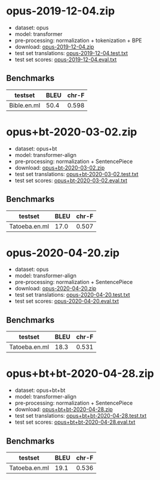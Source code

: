 # opus-2019-12-04.zip

* dataset: opus
* model: transformer
* pre-processing: normalization + tokenization + BPE
* download: [opus-2019-12-04.zip](https://object.pouta.csc.fi/OPUS-MT-models/en-ml/opus-2019-12-04.zip)
* test set translations: [opus-2019-12-04.test.txt](https://object.pouta.csc.fi/OPUS-MT-models/en-ml/opus-2019-12-04.test.txt)
* test set scores: [opus-2019-12-04.eval.txt](https://object.pouta.csc.fi/OPUS-MT-models/en-ml/opus-2019-12-04.eval.txt)

## Benchmarks

| testset               | BLEU  | chr-F |
|-----------------------|-------|-------|
| Bible.en.ml 	| 50.4 	| 0.598 |

# opus+bt-2020-03-02.zip

* dataset: opus+bt
* model: transformer-align
* pre-processing: normalization + SentencePiece
* download: [opus+bt-2020-03-02.zip](https://object.pouta.csc.fi/OPUS-MT-models/en-ml/opus+bt-2020-03-02.zip)
* test set translations: [opus+bt-2020-03-02.test.txt](https://object.pouta.csc.fi/OPUS-MT-models/en-ml/opus+bt-2020-03-02.test.txt)
* test set scores: [opus+bt-2020-03-02.eval.txt](https://object.pouta.csc.fi/OPUS-MT-models/en-ml/opus+bt-2020-03-02.eval.txt)

## Benchmarks

| testset               | BLEU  | chr-F |
|-----------------------|-------|-------|
| Tatoeba.en.ml 	| 17.0 	| 0.507 |

# opus-2020-04-20.zip

* dataset: opus
* model: transformer-align
* pre-processing: normalization + SentencePiece
* download: [opus-2020-04-20.zip](https://object.pouta.csc.fi/OPUS-MT-models/en-ml/opus-2020-04-20.zip)
* test set translations: [opus-2020-04-20.test.txt](https://object.pouta.csc.fi/OPUS-MT-models/en-ml/opus-2020-04-20.test.txt)
* test set scores: [opus-2020-04-20.eval.txt](https://object.pouta.csc.fi/OPUS-MT-models/en-ml/opus-2020-04-20.eval.txt)

## Benchmarks

| testset               | BLEU  | chr-F |
|-----------------------|-------|-------|
| Tatoeba.en.ml 	| 18.3 	| 0.531 |

# opus+bt+bt-2020-04-28.zip

* dataset: opus+bt+bt
* model: transformer-align
* pre-processing: normalization + SentencePiece
* download: [opus+bt+bt-2020-04-28.zip](https://object.pouta.csc.fi/OPUS-MT-models/en-ml/opus+bt+bt-2020-04-28.zip)
* test set translations: [opus+bt+bt-2020-04-28.test.txt](https://object.pouta.csc.fi/OPUS-MT-models/en-ml/opus+bt+bt-2020-04-28.test.txt)
* test set scores: [opus+bt+bt-2020-04-28.eval.txt](https://object.pouta.csc.fi/OPUS-MT-models/en-ml/opus+bt+bt-2020-04-28.eval.txt)

## Benchmarks

| testset               | BLEU  | chr-F |
|-----------------------|-------|-------|
| Tatoeba.en.ml 	| 19.1 	| 0.536 |


